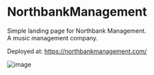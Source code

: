 # NorthbankManagement

Simple landing page for Northbank Management.
<br>
A music management company.

Deployed at: https://northbankmanagement.com/


![image](https://user-images.githubusercontent.com/66824231/110246403-6222ca80-7f5f-11eb-8cbb-54d0e45fc6e6.png)
